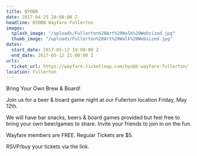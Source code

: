 ```yaml
---
title: BYOBB
date: 2017-04-25 20:08:00 Z
headline: BYOBB Wayfare Fullerton
images:
  splash_image: "/uploads/Fullerton%20Art%20Walk%20Websized.jpg"
  thumb_image: "/uploads/Fullerton%20Art%20Walk%20Websized.jpg"
dates:
  start_date: 2017-05-12 19:00:00 Z
  end_date: 2017-05-12 21:00:00 Z
urls:
  ticket_url: https://wayfare.ticketleap.com/byobb-wayfare-fullerton/
location: Fullerton
---
```


Bring Your Own Brew & Board! 

Join us for a beer & board game night at our Fullerton location Friday, May 12th. 

We will have bar snacks, beers & board games provided but feel free to bring your own beer/games to share. Invite your friends to join in on the fun. 

Wayfare members are FREE.
Regular Tickets are $5. 

RSVP/buy your tickets via the link. 
